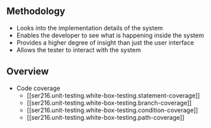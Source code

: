 
## Methodology

- Looks into the implementation details of the system
- Enables the developer to see what is happening inside the system
- Provides a higher degree of insight than just the user interface
- Allows the tester to interact with the system

## Overview

- Code coverage
    - [[ser216.unit-testing.white-box-testing.statement-coverage]]
    - [[ser216.unit-testing.white-box-testing.branch-coverage]]
    - [[ser216.unit-testing.white-box-testing.condition-coverage]]
    - [[ser216.unit-testing.white-box-testing.path-coverage]]